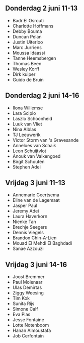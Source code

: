 ## Donderdag 2 juni 11-13

- Badr El Osrouti
- Charlotte Hoffmans
- Debby Bouma
- Duncan Pelan
- Justin Uiterloo
- Marc Jurriens
- Moussa Idaassi
- Tanne Heemsbergen
- Thomas Been
- Wesley Korff
- Dirk kuiper
- Guido de Bruin

## Donderdag 2 juni 14-16

- Ilona Willemse
- Lara Scipio
- Laszlo Schoonheid
- Luuk van Vliet
- Nina Alblas
- TJ Leeuwerik
- Victor Storm van 's Gravesande
- Anneloes van Schaik
- Leon Schuijtvlot
- Anouk van Valkengoed
- Birgit Schouten
- Stephen Adei

## Vrijdag 3 juni 11-13

- Annemarie Geertsema
- Eline van de Lagemaat
- Jasper Paul
- Jeremy Adei
- Laura Haverkorn
- Nienke Tan
- Brechje Seegers
- Dennis Vlegels
- Brandon Chin-A-Lien
- Mouad El Mehdi El Baghdadi
- Sanae Azzouzi

## Vrijdag 3 juni 14-16

- Joost Bremmer
- Paul Molenaar
- Ulas Demirtas
- Ziggy Weesing
- Tim Kok
- Sunita Rijs
- Simone Calf
- Eva Plas
- Jesse Fontaine
- Lotte Notenboom
- Hanan Almoustafa
- Job Cerfontain
